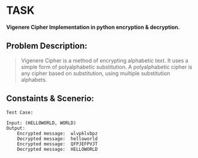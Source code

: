 # TASK

**Vigenere Cipher Implementation in python encryption & decryption.**

## Problem Description:
>Vigenere Cipher is a method of encrypting alphabetic text. It uses a simple form of polyalphabetic substitution. A polyalphabetic cipher is any cipher based on substitution, using multiple substitution alphabets.

## Constaints & Scenerio:
    Test Case:

    Input: (HELLOWORLD, WORLD)
    Output:
        Encrypted message:  wlvpklvbpz
        Decrypted message:  helloworld
        Encrypted message:  QFPJEFPVJT
        Decrypted message:  HELLOWORLD